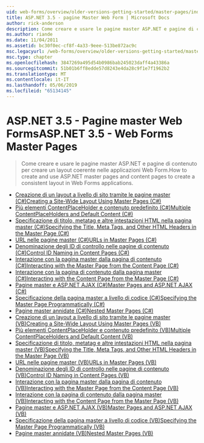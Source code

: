 ```yaml
---
uid: web-forms/overview/older-versions-getting-started/master-pages/index
title: ASP.NET 3.5 - pagine Master Web Form | Microsoft Docs
author: rick-anderson
description: Come creare e usare le pagine master ASP.NET e pagine di contenuto per creare un layout coerente nelle applicazioni Web Form.
ms.author: riande
ms.date: 11/04/2011
ms.assetid: bc30f0ec-cf8f-4a33-9eee-513be872ac9c
msc.legacyurl: /web-forms/overview/older-versions-getting-started/master-pages
msc.type: chapter
ms.openlocfilehash: 3847269a495d54b0986bab245023daff4a43386a
ms.sourcegitcommit: 51b01b6ff8edde57d8243e4da28c9f1e7f1962b2
ms.translationtype: MT
ms.contentlocale: it-IT
ms.lasthandoff: 05/06/2019
ms.locfileid: "65134145"
---
```

# <a name="aspnet-35---web-forms-master-pages"></a><span data-ttu-id="51ca3-103">ASP.NET 3.5 - Pagine master Web Forms</span><span class="sxs-lookup"><span data-stu-id="51ca3-103">ASP.NET 3.5 - Web Forms Master Pages</span></span>

> <span data-ttu-id="51ca3-104">Come creare e usare le pagine master ASP.NET e pagine di contenuto per creare un layout coerente nelle applicazioni Web Form.</span><span class="sxs-lookup"><span data-stu-id="51ca3-104">How to create and use ASP.NET master pages and content pages to create a consistent layout in Web Forms applications.</span></span>

- [<span data-ttu-id="51ca3-105">Creazione di un layout a livello di sito tramite le pagine master (C#)</span><span class="sxs-lookup"><span data-stu-id="51ca3-105">Creating a Site-Wide Layout Using Master Pages (C#)</span></span>](creating-a-site-wide-layout-using-master-pages-cs.md)
- [<span data-ttu-id="51ca3-106">Più elementi ContentPlaceHolder e contenuto predefinito (C#)</span><span class="sxs-lookup"><span data-stu-id="51ca3-106">Multiple ContentPlaceHolders and Default Content (C#)</span></span>](multiple-contentplaceholders-and-default-content-cs.md)
- [<span data-ttu-id="51ca3-107">Specificazione di titolo, metatag e altre intestazioni HTML nella pagina master (C#)</span><span class="sxs-lookup"><span data-stu-id="51ca3-107">Specifying the Title, Meta Tags, and Other HTML Headers in the Master Page (C#)</span></span>](specifying-the-title-meta-tags-and-other-html-headers-in-the-master-page-cs.md)
- [<span data-ttu-id="51ca3-108">URL nelle pagine master (C#)</span><span class="sxs-lookup"><span data-stu-id="51ca3-108">URLs in Master Pages (C#)</span></span>](urls-in-master-pages-cs.md)
- [<span data-ttu-id="51ca3-109">Denominazione degli ID di controllo nelle pagine di contenuto (C#)</span><span class="sxs-lookup"><span data-stu-id="51ca3-109">Control ID Naming in Content Pages (C#)</span></span>](control-id-naming-in-content-pages-cs.md)
- [<span data-ttu-id="51ca3-110">Interazione con la pagina master dalla pagina di contenuto (C#)</span><span class="sxs-lookup"><span data-stu-id="51ca3-110">Interacting with the Master Page from the Content Page (C#)</span></span>](interacting-with-the-master-page-from-the-content-page-cs.md)
- [<span data-ttu-id="51ca3-111">Interazione con la pagina di contenuto dalla pagina master (C#)</span><span class="sxs-lookup"><span data-stu-id="51ca3-111">Interacting with the Content Page from the Master Page (C#)</span></span>](interacting-with-the-content-page-from-the-master-page-cs.md)
- [<span data-ttu-id="51ca3-112">Pagine master e ASP.NET AJAX (C#)</span><span class="sxs-lookup"><span data-stu-id="51ca3-112">Master Pages and ASP.NET AJAX (C#)</span></span>](master-pages-and-asp-net-ajax-cs.md)
- [<span data-ttu-id="51ca3-113">Specificazione della pagina master a livello di codice (C#)</span><span class="sxs-lookup"><span data-stu-id="51ca3-113">Specifying the Master Page Programmatically (C#)</span></span>](specifying-the-master-page-programmatically-cs.md)
- [<span data-ttu-id="51ca3-114">Pagine master annidate (C#)</span><span class="sxs-lookup"><span data-stu-id="51ca3-114">Nested Master Pages (C#)</span></span>](nested-master-pages-cs.md)
- [<span data-ttu-id="51ca3-115">Creazione di un layout a livello di sito tramite le pagine master (VB)</span><span class="sxs-lookup"><span data-stu-id="51ca3-115">Creating a Site-Wide Layout Using Master Pages (VB)</span></span>](creating-a-site-wide-layout-using-master-pages-vb.md)
- [<span data-ttu-id="51ca3-116">Più elementi ContentPlaceHolder e contenuto predefinito (VB)</span><span class="sxs-lookup"><span data-stu-id="51ca3-116">Multiple ContentPlaceHolders and Default Content (VB)</span></span>](multiple-contentplaceholders-and-default-content-vb.md)
- [<span data-ttu-id="51ca3-117">Specificazione di titolo, metatag e altre intestazioni HTML nella pagina master (VB)</span><span class="sxs-lookup"><span data-stu-id="51ca3-117">Specifying the Title, Meta Tags, and Other HTML Headers in the Master Page (VB)</span></span>](specifying-the-title-meta-tags-and-other-html-headers-in-the-master-page-vb.md)
- [<span data-ttu-id="51ca3-118">URL nelle pagine master (VB)</span><span class="sxs-lookup"><span data-stu-id="51ca3-118">URLs in Master Pages (VB)</span></span>](urls-in-master-pages-vb.md)
- [<span data-ttu-id="51ca3-119">Denominazione degli ID di controllo nelle pagine di contenuto (VB)</span><span class="sxs-lookup"><span data-stu-id="51ca3-119">Control ID Naming in Content Pages (VB)</span></span>](control-id-naming-in-content-pages-vb.md)
- [<span data-ttu-id="51ca3-120">Interazione con la pagina master dalla pagina di contenuto (VB)</span><span class="sxs-lookup"><span data-stu-id="51ca3-120">Interacting with the Master Page from the Content Page (VB)</span></span>](interacting-with-the-master-page-from-the-content-page-vb.md)
- [<span data-ttu-id="51ca3-121">Interazione con la pagina di contenuto dalla pagina master (VB)</span><span class="sxs-lookup"><span data-stu-id="51ca3-121">Interacting with the Content Page from the Master Page (VB)</span></span>](interacting-with-the-content-page-from-the-master-page-vb.md)
- [<span data-ttu-id="51ca3-122">Pagine master e ASP.NET AJAX (VB)</span><span class="sxs-lookup"><span data-stu-id="51ca3-122">Master Pages and ASP.NET AJAX (VB)</span></span>](master-pages-and-asp-net-ajax-vb.md)
- [<span data-ttu-id="51ca3-123">Specificazione della pagina master a livello di codice (VB)</span><span class="sxs-lookup"><span data-stu-id="51ca3-123">Specifying the Master Page Programmatically (VB)</span></span>](specifying-the-master-page-programmatically-vb.md)
- [<span data-ttu-id="51ca3-124">Pagine master annidate (VB)</span><span class="sxs-lookup"><span data-stu-id="51ca3-124">Nested Master Pages (VB)</span></span>](nested-master-pages-vb.md)

